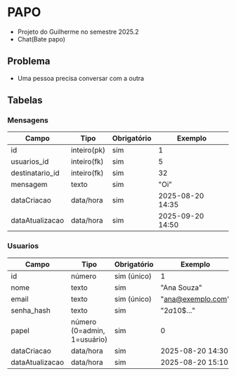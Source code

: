 # PAPO
- Projeto do Guilherme no semestre 2025.2
- Chat(Bate papo)

## Problema
- Uma pessoa precisa conversar com a outra
## Tabelas
### Mensagens
| Campo			        | Tipo		    | Obrigatório 	| Exemplo 			            |
|-----------------------|---------------|---------------|-------------------------------|
| id			        | inteiro(pk)	| sim		    | 1	  			                |
| usuarios_id		    | inteiro(fk)	| sim		    | 5	  			                |  
| destinatario_id	    | inteiro(fk)	| sim		    | 32	  			            |
| mensagem		        | texto		    | sim		    | "Oi"	  	                    |
| dataCriacao		    | data/hora	    | sim           | 2025-08-20 14:35		        |
| dataAtualizacao	    | data/hora	    | sim		    | 2025-09-20 14:50              |

### Usuarios
| Campo           | Tipo                          | Obrigatório | Exemplo            |
|-----------------|-------------------------------|-------------|--------------------|
| id              | número                        | sim (único) | 1                  |
| nome            | texto                         | sim         | "Ana Souza"        |
| email           | texto                         | sim (único) | "ana@exemplo.com"  |
| senha_hash      | texto                         | sim         | "$2a$10$..."       |
| papel           | número (0=admin, 1=usuário)   | sim         | 0                  |
| dataCriacao     | data/hora                     | sim         | 2025-08-20 14:30   |
| dataAtualizacao | data/hora                     | sim         | 2025-08-20 15:10   |